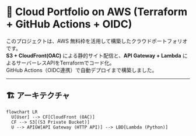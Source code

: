 # 🧰 Cloud Portfolio on AWS (Terraform + GitHub Actions + OIDC)

このプロジェクトは、AWS 無料枠を活用して構築したクラウドポートフォリオです。  
**S3 + CloudFront(OAC)** による静的サイト配信と、**API Gateway + Lambda** によるサーバーレスAPIをTerraformでコード化。  
GitHub Actions（OIDC連携）で自動デプロイまで構築しました。

---

## 🏗️ アーキテクチャ

```mermaid
flowchart LR
  U[User] --> CF[CloudFront (OAC)]
  CF --> S3[(S3 Private Bucket)]
  U --> APIGW[API Gateway (HTTP API)] --> LBD[Lambda (Python)]
